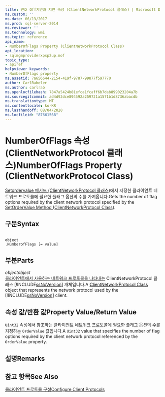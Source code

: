 ```yaml
---
title: 번호 Off지연과 지연 속성 (ClientNetworkProtocol 클래스) | Microsoft Docs
ms.custom: ''
ms.date: 06/13/2017
ms.prod: sql-server-2014
ms.reviewer: ''
ms.technology: wmi
ms.topic: reference
api_name:
- NumberOfFlags Property (ClientNetworkProtocol Class)
api_location:
- sqlmgmproviderxpsp2up.mof
topic_type:
- apiref
helpviewer_keywords:
- NumberOfFlags property
ms.assetid: 7a656644-2154-419f-9787-99877f597770
author: CarlRabeler
ms.author: carlrab
ms.openlocfilehash: 7847a5424b81efca1fcaff6b7dab899023204a7b
ms.sourcegitcommit: ad4d92dce894592a259721a1571b1d8736abacdb
ms.translationtype: MT
ms.contentlocale: ko-KR
ms.lasthandoff: 08/04/2020
ms.locfileid: "87661568"
---
```

# <a name="numberofflags-property-clientnetworkprotocol-class"></a><span data-ttu-id="4dba4-102">NumberOfFlags 속성(ClientNetworkProtocol 클래스)</span><span class="sxs-lookup"><span data-stu-id="4dba4-102">NumberOfFlags Property (ClientNetworkProtocol Class)</span></span>
  <span data-ttu-id="4dba4-103">[Setordervalue 메서드 (ClientNetworkProtocol 클래스)](clientnetworkprotocol-class.md)에서 지정한 클라이언트 네트워크 프로토콜에 필요한 플래그 옵션의 수를 가져옵니다.</span><span class="sxs-lookup"><span data-stu-id="4dba4-103">Gets the number of flag options required by the client network protocol specified by the [SetOrderValue Method (ClientNetworkProtocol Class)](clientnetworkprotocol-class.md).</span></span>  
  
## <a name="syntax"></a><span data-ttu-id="4dba4-104">구문</span><span class="sxs-lookup"><span data-stu-id="4dba4-104">Syntax</span></span>  
  
```  
  
object  
.NumberofFlags [= value]  
```  
  
## <a name="parts"></a><span data-ttu-id="4dba4-105">부분</span><span class="sxs-lookup"><span data-stu-id="4dba4-105">Parts</span></span>  
 <span data-ttu-id="4dba4-106">*object*</span><span class="sxs-lookup"><span data-stu-id="4dba4-106">*object*</span></span>  
 <span data-ttu-id="4dba4-107">[클라이언트에서 사용하는 네트워크 프로토콜을 나타내는](clientnetworkprotocol-class.md) ClientNetworkProtocol 클래스 [!INCLUDE[ssNoVersion](../../../includes/ssnoversion-md.md)] 개체입니다.</span><span class="sxs-lookup"><span data-stu-id="4dba4-107">A [ClientNetworkProtocol Class](clientnetworkprotocol-class.md) object that represents the network protocol used by the [!INCLUDE[ssNoVersion](../../../includes/ssnoversion-md.md)] client.</span></span>  
  
## <a name="property-valuereturn-value"></a><span data-ttu-id="4dba4-108">속성 값/반환 값</span><span class="sxs-lookup"><span data-stu-id="4dba4-108">Property Value/Return Value</span></span>  
 <span data-ttu-id="4dba4-109">`Uint32` 속성에서 참조하는 클라이언트 네트워크 프로토콜에 필요한 플래그 옵션의 수를 지정하는 `OrderValue` 값입니다.</span><span class="sxs-lookup"><span data-stu-id="4dba4-109">A `Uint32` value that specifies the number of flag options required by the client network protocol referenced by the `OrderValue` property.</span></span>  
  
## <a name="remarks"></a><span data-ttu-id="4dba4-110">설명</span><span class="sxs-lookup"><span data-stu-id="4dba4-110">Remarks</span></span>  
  
## <a name="see-also"></a><span data-ttu-id="4dba4-111">참고 항목</span><span class="sxs-lookup"><span data-stu-id="4dba4-111">See Also</span></span>  
 [<span data-ttu-id="4dba4-112">클라이언트 프로토콜 구성</span><span class="sxs-lookup"><span data-stu-id="4dba4-112">Configure Client Protocols</span></span>](https://technet.microsoft.com/library/ms181035.aspx)  
  
  
